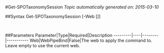 #Get-SPOTaxonomySession
*Topic automatically generated on: 2015-03-10*


##Syntax
    Get-SPOTaxonomySession [-Web [<WebPipeBind>]]

&nbsp;

##Parameters
Parameter|Type|Required|Description
---------|----|--------|-----------
Web|WebPipeBind|False|The web to apply the command to. Leave empty to use the current web.
